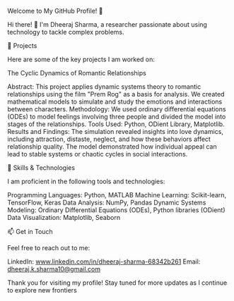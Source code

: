 Welcome to My GitHub Profile! 👋

Hi there! 👋 I'm Dheeraj Sharma, a researcher passionate about using technology to tackle complex problems. 


🔬 Projects

Here are some of the key projects I am worked on:

The Cyclic Dynamics of Romantic Relationships

Abstract: This project applies dynamic systems theory to romantic relationships using the film "Prem Rog" as a basis for analysis.
We created mathematical models to simulate and study the emotions and interactions between characters.
Methodology: We used ordinary differential equations (ODEs) to model feelings involving three people and divided the model into stages of the relationships.
Tools Used: Python, ODient Library, Matplotlib.
Results and Findings: The simulation revealed insights into love dynamics, including attraction, distaste, neglect, and how these behaviors affect relationship quality. The model demonstrated how individual appeal can lead to stable systems or chaotic cycles in social interactions.


🧠 Skills & Technologies

  I am proficient in the following tools and technologies:

  Programming Languages: Python, MATLAB
  Machine Learning: Scikit-learn, TensorFlow, Keras
  Data Analysis: NumPy, Pandas
  Dynamic Systems Modeling: Ordinary Differential Equations (ODEs), Python libraries (ODient)
  Data Visualization: Matplotlib, Seaborn
  
📫 Get in Touch

Feel free to reach out to me:

  LinkedIn: www.linkedin.com/in/dheeraj-sharma-68342b261
  Email: dheeraj.k.sharma10@gmail.com

Thank you for visiting my profile! Stay tuned for more updates as I continue to explore new frontiers 
<!---
Sharma-Dx/Sharma-Dx is a ✨ special ✨ repository because its `README.md` (this file) appears on your GitHub profile.
You can click the Preview link to take a look at your changes.
--->
